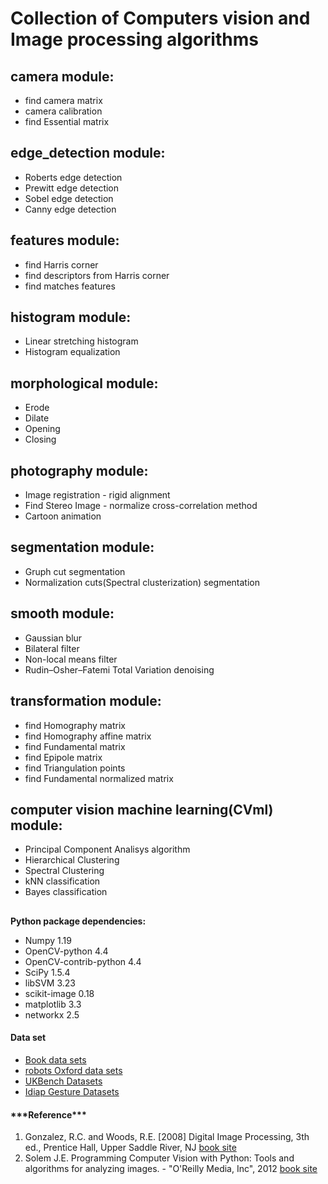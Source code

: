 # Collection of Computers vision and Image processing algorithms

## camera module:
* find camera matrix
* camera calibration
* find Essential matrix
## edge_detection module:
* Roberts edge detection
* Prewitt edge detection
* Sobel edge detection
* Canny edge detection
## features module:
* find Harris corner
* find descriptors from Harris corner
* find matches features
## histogram module:
* Linear stretching histogram
* Histogram equalization
## morphological module:
* Erode
* Dilate
* Opening
* Closing
## photography module:
* Image registration - rigid alignment
* Find Stereo Image - normalize cross-correlation method
* Cartoon animation
## segmentation module:
* Gruph cut segmentation
* Normalization cuts(Spectral clusterization) segmentation
## smooth module: 
* Gaussian blur
* Bilateral filter
* Non-local means filter
* Rudin–Osher–Fatemi Total Variation denoising
## transformation module:
* find Homography matrix
* find Homography affine matrix
* find Fundamental matrix
* find Epipole matrix
* find Triangulation points
* find Fundamental normalized matrix
## computer vision machine learning(CVml) module:
* Principal Component Analisys algorithm
* Hierarchical Clustering
* Spectral Clustering
* kNN classification
* Bayes classification

##
**Python package dependencies:** 

<ul>
<li>Numpy 1.19</li>
<li>OpenCV-python 4.4</li>
<li>OpenCV-contrib-python 4.4</li>
<li>SciPy 1.5.4</li>
<li>libSVM 3.23</li>
<li>scikit-image 0.18</li>
<li>matplotlib 3.3</li>
<li>networkx 2.5</li>
</ul>


<div>
<h4>Data set</h4>
<ul>
 <li><a href="http://programmingcomputervision.com">Book data sets</a></li>
 <li><a href="https://www.robots.ox.ac.uk/~vgg/data/">robots Oxford  data sets</a></li>
 <li><a href="https://archive.org/details/ukbench">UKBench Datasets</a></li>
 <li><a href="https://idiap.ch/resource/gestures">Idiap Gesture Datasets</a></li>
</ul>
</div>

<div>
<h4>***Reference***</h4>
<ol>
    <li>Gonzalez, R.C. and Woods, R.E. [2008] Digital Image Processing, 3th ed., Prentice Hall, Upper Saddle River, NJ <a href="http://imageprocessingplace.com">book site</a></li>
    <li>Solem J.E. Programming Computer Vision with Python: Tools and algorithms for analyzing images. - "O'Reilly Media, Inc", 2012 <a href="http://programmingcomputervision.com">book site</a></li>
</ol>
</div>
